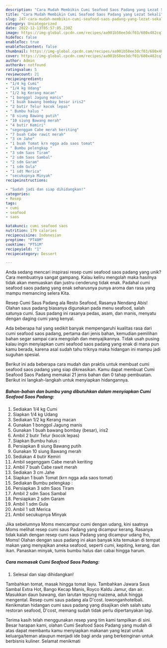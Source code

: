 ```yaml
---
description: "Cara Mudah Membikin Cumi Seafood Saos Padang yang Lezat Sekali"
title: "Cara Mudah Membikin Cumi Seafood Saos Padang yang Lezat Sekali"
slug: 247-cara-mudah-membikin-cumi-seafood-saos-padang-yang-lezat-sekali
category: Uncategorized
date: 2022-12-13T05:57:05.230Z
image: https://img-global.cpcdn.com/recipes/aa901b58ee3dcf03/680x482cq70/cumi-seafood-saos-padang-foto-resep-utama.jpg
hideToc: false
enableToc: true
enableTocContent: false
thumbnail: https://img-global.cpcdn.com/recipes/aa901b58ee3dcf03/680x482cq70/cumi-seafood-saos-padang-foto-resep-utama.jpg
cover: https://img-global.cpcdn.com/recipes/aa901b58ee3dcf03/680x482cq70/cumi-seafood-saos-padang-foto-resep-utama.jpg
author: Admin
authorAv: notfound
ratingvalue: 5
reviewcount: 21
recipeingredient:
- "1/4 kg Cumi"
- "1/4 kg Udang"
- "1/2 kg Kerang macan"
- "1 bonggol Jagung manis"
- "1 buah bawang bombay besar iris2"
- "2 butir Telur kocok lepas"
- " Bumbu halus "
- "8 siung Bawang putih"
- "10 siung Bawang merah"
- "4 butir Kemiri"
- "segenggam Cabe merah keriting"
- "7 buah Cabe rawit merah"
- "3 cm Jahe"
- "1 buah Tomat krn ngga ada saos tomat"
- " Bumbu pelengkap "
- "3 sdm Saos Tiram"
- "2 sdm Saos Sambal"
- "2 sdm Garam"
- "1 sdm Gula"
- "1 sdt Merica"
- "secukupnya Minyak"
recipeinstructions:

- "Sudah jadi dan siap dihidangkan!"
categories:
- Resep
tags:
- cumi
- seafood
- saos

katakunci: cumi seafood saos 
nutrition: 179 calories
recipecuisine: Indonesian
preptime: "PT40M"
cooktime: "PT51M"
recipeyield: "1"
recipecategory: Dessert

---
```





Anda sedang mencari inspirasi resep cumi seafood saos padang yang unik? Cara membuatnya sangat gampang. Kalau keliru mengolah maka hasilnya tidak akan memuaskan dan justru cenderung tidak enak. Padahal cumi seafood saos padang yang enak seharusnya punya aroma dan rasa yang mampu memancing selera Kita.





Resep Cumi Saus Padang ala Resto Seafood, Rasanya Nendang Abis! Olahan saus padang biasanya digunakan pada menu seafood, salah satunya cumi. Saus padang ini rasanya pedas, asam, dan manis, menyatu dengan daging cumi yang kenyal.

Ada beberapa hal yang sedikit banyak mempengaruhi kualitas rasa dari cumi seafood saos padang, pertama dari jenis bahan, kemudian pemilihan bahan segar sampai cara mengolah dan menyajikannya. Tidak usah pusing kalau ingin menyiapkan cumi seafood saos padang yang enak di mana pun kamu berada, karena asal sudah tahu triknya maka hidangan ini mampu jadi suguhan spesial.






Berikut ini ada beberapa cara mudah dan praktis untuk membuat cumi seafood saos padang yang siap dikreasikan. Kamu dapat membuat Cumi Seafood Saos Padang memakai 21 jenis bahan dan 0 tahap pembuatan. Berikut ini langkah-langkah untuk menyiapkan hidangannya.

<!--inarticleads1-->

##### Bahan-bahan dan bumbu yang dibutuhkan dalam menyiapkan Cumi Seafood Saos Padang:

1. Sediakan 1/4 kg Cumi
1. Siapkan 1/4 kg Udang
1. Sediakan 1/2 kg Kerang macan
1. Gunakan 1 bonggol Jagung manis
1. Gunakan 1 buah bawang bombay (besar), iris2
1. Ambil 2 butir Telur (kocok lepas)
1. Siapkan  Bumbu halus :
1. Persiapkan 8 siung Bawang putih
1. Gunakan 10 siung Bawang merah
1. Sediakan 4 butir Kemiri
1. Ambil segenggam Cabe merah keriting
1. Ambil 7 buah Cabe rawit merah
1. Sediakan 3 cm Jahe
1. Siapkan 1 buah Tomat (krn ngga ada saos tomat)
1. Sediakan  Bumbu pelengkap :
1. Persiapkan 3 sdm Saos Tiram
1. Ambil 2 sdm Saos Sambal
1. Persiapkan 2 sdm Garam
1. Ambil 1 sdm Gula
1. Ambil 1 sdt Merica
1. Ambil secukupnya Minyak


Jika sebelumnya Moms mencampur cumi dengan udang, kini saatnya Moms melihat resep cumi saus Padang yang dicampur kerang. Rasanya tidak kalah dengan resep cumi saus Padang yang dicampur udang lho, Moms! Olahan dengan saus padang ini akan banyak kita temukan di tempat makan yang menyajikan aneka seafood, seperti cumi, kepiting, kerang, dan ikan. Panaskan minyak, tumis bumbu halus dan cabai hingga harum. 

<!--inarticleads2-->

##### Cara memasak Cumi Seafood Saos Padang:


1. Selesai dan siap dihidangkan!

Tambahkan tomat, masak hingga tomat layu. Tambahkan Jawara Saus Sambal Extra Hot, Bango Kecap Manis, Royco Kaldu Jamur, dan air. Masukkan daun bawang, dan larutan tepung maizena, aduk hingga mengental. Resep cumi saus padang ala D&#39;cost. lowonganhotelbali. Kenikmatan hidangan cumi saus padang yang disajikan oleh salah satu restoran seafood, D&#39;cost, memang sudah tidak perlu dipertanyakan lagi. 

Terima kasih telah menggunakan resep yang tim kami tampilkan di sini. Besar harapan kami, olahan Cumi Seafood Saos Padang yang mudah di atas dapat membantu kamu menyiapkan makanan yang lezat untuk keluarga/teman ataupun menjadi ide bagi anda yang berkeinginan untuk berbisnis kuliner. Selamat menikmati
